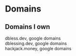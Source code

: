 # Domains

## Domains I own

dbless.dev, google domains <br>
dblessing.dev, google domains <br>
hackjack.money, google domains

